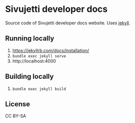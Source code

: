 # Sivujetti developer docs

Source code of Sivujetti developer docs website. Uses [jekyll](jekyllrb.com/).

## Running locally

1. https://jekyllrb.com/docs/installation/
1. `bundle exec jekyll serve`
1. http://localhost:4000

## Building locally

1. `bundle exec jekyll build`

## License

CC BY-SA
